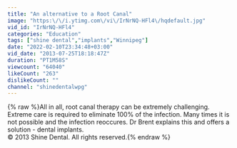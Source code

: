 ```yaml
---
title: "An alternative to a Root Canal"
image: "https:\/\/i.ytimg.com\/vi\/IrNrNQ-HFl4\/hqdefault.jpg"
vid_id: "IrNrNQ-HFl4"
categories: "Education"
tags: ["shine dental","implants","Winnipeg"]
date: "2022-02-10T23:34:48+03:00"
vid_date: "2013-07-25T18:18:47Z"
duration: "PT1M58S"
viewcount: "64040"
likeCount: "263"
dislikeCount: ""
channel: "shinedentalwpg"
---
```

{% raw %}All in all, root canal therapy can be extremely challenging. Extreme care is required to eliminate 100% of the infection. Many times it is not possible and the infection reoccures. Dr Brent explains this and offers a solution - dental implants.<br />© 2013 Shine Dental. All rights reserved.{% endraw %}
